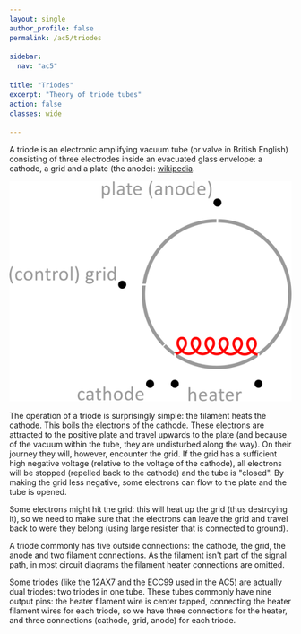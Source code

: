 ```yaml
---
layout: single
author_profile: false
permalink: /ac5/triodes

sidebar:
  nav: "ac5"

title: "Triodes"
excerpt: "Theory of triode tubes"
action: false
classes: wide

---
```

A triode is an electronic amplifying vacuum tube (or valve in British English) consisting of three electrodes inside an evacuated glass envelope: a cathode, a grid and a plate (the anode): [wikipedia](https://en.wikipedia.org/wiki/Triode).

![](/assets/images/ac5/triode.svg)

The operation of a triode is surprisingly simple: the filament heats the cathode. This boils the electrons of the cathode. These electrons are attracted to the positive plate and travel upwards to the plate (and because of the vacuum within the tube, they are undisturbed along the way). On their journey they will, however, encounter the grid. If the grid has a sufficient high negative voltage (relative to the voltage of the cathode), all electrons will be stopped (repelled back to the cathode) and the tube is "closed". By making the grid less negative, some electrons can flow to the plate and the tube is opened.

Some electrons might hit the grid: this will heat up the grid (thus destroying it), so we need to make sure that the electrons can leave the grid and travel back to were they belong (using large resister that is connected to ground).

A triode commonly has five outside connections: the cathode, the grid, the anode and two filament connections. As the filament isn't part of the signal path, in most circuit diagrams the filament heater connections are omitted.

Some triodes (like the 12AX7 and the ECC99 used in the AC5) are actually dual triodes: two triodes in one tube. These tubes commonly have nine output pins: the heater filament wire is center tapped, connecting the heater filament wires for each triode, so we have three connections for the heater, and three connections (cathode, grid, anode) for each triode.
